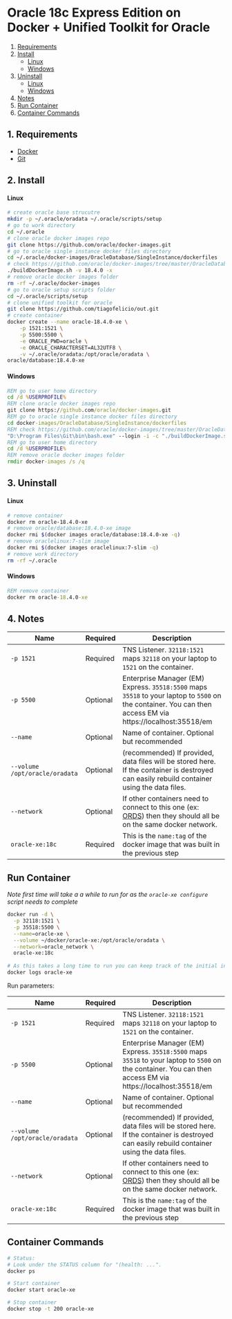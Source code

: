 # Oracle 18c Express Edition on Docker + Unified Toolkit for Oracle

<!-- TOC depthFrom:2 -->

1. [Requirements](#1-requirements)
2. [Install](#2-install)
    - [Linux](#linux)
    - [Windows](#windows)
3. [Uninstall](#3-uninstall)
    - [Linux](#linux-1)
    - [Windows](#windows-1)
4. [Notes](#4-notes)
5. [Run Container](#run-container)
6. [Container Commands](#container-commands)

<!-- /TOC -->

## 1. Requirements

- [Docker](https://www.docker.com/products/docker-desktop)
- [Git](https://git-scm.com/downloads)

## 2. Install

#### Linux
```bash
# create oracle base strucutre
mkdir -p ~/.oracle/oradata ~/.oracle/scripts/setup
# go to work directory
cd ~/.oracle
# clone oracle docker images repo
git clone https://github.com/oracle/docker-images.git
# go to oracle single instance docker files directory
cd ~/.oracle/docker-images/OracleDatabase/SingleInstance/dockerfiles
# check https://github.com/oracle/docker-images/tree/master/OracleDatabase/SingleInstance for more info
./buildDockerImage.sh -v 18.4.0 -x
# remove oracle docker images folder
rm -rf ~/.oracle/docker-images
# go to oracle setup scripts folder
cd ~/.oracle/scripts/setup
# clone unified toolkit for oracle
git clone https://github.com/tiagofelicio/out.git
# create container
docker create --name oracle-18.4.0-xe \
    -p 1521:1521 \
    -p 5500:5500 \
    -e ORACLE_PWD=oracle \
    -e ORACLE_CHARACTERSET=AL32UTF8 \
    -v ~/.oracle/oradata:/opt/oracle/oradata \
oracle/database:18.4.0-xe
```

#### Windows
```bat
REM go to user home directory
cd /d %USERPROFILE%
REM clone oracle docker images repo
git clone https://github.com/oracle/docker-images.git
REM go to oracle single instance docker files directory
cd docker-images/OracleDatabase/SingleInstance/dockerfiles
REM check https://github.com/oracle/docker-images/tree/master/OracleDatabase/SingleInstance for more info
"D:\Program Files\Git\bin\bash.exe" --login -i -c "./buildDockerImage.sh -v 18.4.0 -x"
REM go to user home directory
cd /d %USERPROFILE%
REM remove oracle docker images folder
rmdir docker-images /s /q
```

## 3. Uninstall

#### Linux

```bash
# remove container
docker rm oracle-18.4.0-xe
# remove oracle/database:18.4.0-xe image
docker rmi $(docker images oracle/database:18.4.0-xe -q)
# remove oraclelinux:7-slim image
docker rmi $(docker images oraclelinux:7-slim -q)
# remove work directory
rm -rf ~/.oracle
```

#### Windows

```bat
REM remove container
docker rm oracle-18.4.0-xe
```

## 4. Notes

Name | Required | Description 
--- | --- | ---
`-p 1521`| Required | TNS Listener. `32118:1521` maps `32118` on your laptop to `1521` on the container.
`-p 5500`| Optional | Enterprise Manager (EM) Express. `35518:5500` maps `35518` to your laptop to `5500` on the container. You can then access EM via https://localhost:35518/em 
`--name` | Optional | Name of container. Optional but recommended
`--volume /opt/oracle/oradata` | Optional | (recommended) If provided, data files will be stored here. If the container is destroyed can easily rebuild container using the data files.
`--network` | Optional | If other containers need to connect to this one (ex: [ORDS](https://github.com/martindsouza/docker-ords)) then they should all be on the same docker network.
`oracle-xe:18c` | Required | This is the `name:tag` of the docker image that was built in the previous step

## Run Container

_Note first time will take a a while to run for as the `oracle-xe configure` script needs to complete_

```bash
docker run -d \
  -p 32118:1521 \
  -p 35518:5500 \
  --name=oracle-xe \
  --volume ~/docker/oracle-xe:/opt/oracle/oradata \
  --network=oracle_network \
  oracle-xe:18c
  
# As this takes a long time to run you can keep track of the initial installation by running:
docker logs oracle-xe
```

Run parameters:

Name | Required | Description 
--- | --- | ---
`-p 1521`| Required | TNS Listener. `32118:1521` maps `32118` on your laptop to `1521` on the container.
`-p 5500`| Optional | Enterprise Manager (EM) Express. `35518:5500` maps `35518` to your laptop to `5500` on the container. You can then access EM via https://localhost:35518/em 
`--name` | Optional | Name of container. Optional but recommended
`--volume /opt/oracle/oradata` | Optional | (recommended) If provided, data files will be stored here. If the container is destroyed can easily rebuild container using the data files.
`--network` | Optional | If other containers need to connect to this one (ex: [ORDS](https://github.com/martindsouza/docker-ords)) then they should all be on the same docker network.
`oracle-xe:18c` | Required | This is the `name:tag` of the docker image that was built in the previous step

## Container Commands

```bash
# Status:
# Look under the STATUS column for "(health: ...".
docker ps

# Start container
docker start oracle-xe

# Stop container
docker stop -t 200 oracle-xe
```
